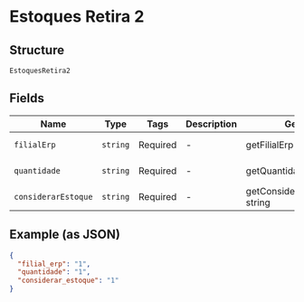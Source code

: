 
# Estoques Retira 2

## Structure

`EstoquesRetira2`

## Fields

| Name | Type | Tags | Description | Getter | Setter |
|  --- | --- | --- | --- | --- | --- |
| `filialErp` | `string` | Required | - | getFilialErp(): string | setFilialErp(string filialErp): void |
| `quantidade` | `string` | Required | - | getQuantidade(): string | setQuantidade(string quantidade): void |
| `considerarEstoque` | `string` | Required | - | getConsiderarEstoque(): string | setConsiderarEstoque(string considerarEstoque): void |

## Example (as JSON)

```json
{
  "filial_erp": "1",
  "quantidade": "1",
  "considerar_estoque": "1"
}
```

